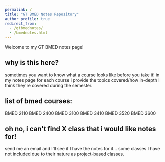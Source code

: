```yaml
---
permalink: /
title: "GT BMED Notes Repository"
author_profile: true
redirect_from: 
  - /gtbmednotes/
  - /bmednotes.html
---
```


Welcome to my GT BMED notes page! 

why is this here?
------
sometimes you want to know what a course looks like before you take it! in my notes page for each course i provide the topics covered/how in-depth I think they're covered during the semester.

list of bmed courses:
------
BMED 2110
BMED 2400
BMED 3100
BMED 3410
BMED 3520
BMED 3600

oh no, i can't find X class that i would like notes for! 
------
send me an email and I'll see if I have the notes for it... some classes I have not included due to their nature as project-based classes.
